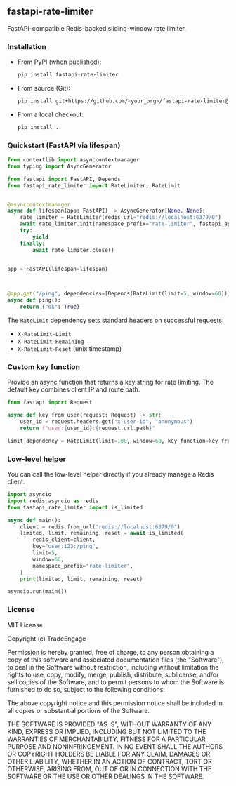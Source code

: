 ## fastapi-rate-limiter

FastAPI-compatible Redis-backed sliding-window rate limiter.

### Installation

- From PyPI (when published):
  
  ```bash
  pip install fastapi-rate-limiter
  ```

- From source (Git):
  
  ```bash
  pip install git+https://github.com/<your_org>/fastapi-rate-limiter@main
  ```

- From a local checkout:
  
  ```bash
  pip install .
  ```

### Quickstart (FastAPI via lifespan)

```python
from contextlib import asynccontextmanager
from typing import AsyncGenerator

from fastapi import FastAPI, Depends
from fastapi_rate_limiter import RateLimiter, RateLimit


@asynccontextmanager
async def lifespan(app: FastAPI) -> AsyncGenerator[None, None]:
    rate_limiter = RateLimiter(redis_url="redis://localhost:6379/0")
    await rate_limiter.init(namespace_prefix="rate-limiter", fastapi_app=app)
    try:
        yield
    finally:
        await rate_limiter.close()


app = FastAPI(lifespan=lifespan)



@app.get("/ping", dependencies=[Depends(RateLimit(limit=5, window=60))])
async def ping():
    return {"ok": True}
```

The `RateLimit` dependency sets standard headers on successful requests:
- `X-RateLimit-Limit`
- `X-RateLimit-Remaining`
- `X-RateLimit-Reset` (unix timestamp)

### Custom key function

Provide an async function that returns a key string for rate limiting. The default key combines client IP and route path.

```python
from fastapi import Request

async def key_from_user(request: Request) -> str:
    user_id = request.headers.get("x-user-id", "anonymous")
    return f"user:{user_id}:{request.url.path}"

limit_dependency = RateLimit(limit=100, window=60, key_function=key_from_user)
```

### Low-level helper

You can call the low-level helper directly if you already manage a Redis client.

```python
import asyncio
import redis.asyncio as redis
from fastapi_rate_limiter import is_limited

async def main():
    client = redis.from_url("redis://localhost:6379/0")
    limited, limit, remaining, reset = await is_limited(
        redis_client=client,
        key="user:123:/ping",
        limit=5,
        window=60,
        namespace_prefix="rate-limiter",
    )
    print(limited, limit, remaining, reset)

asyncio.run(main())
```

### License

MIT License

Copyright (c) TradeEngage

Permission is hereby granted, free of charge, to any person obtaining a copy
of this software and associated documentation files (the "Software"), to deal
in the Software without restriction, including without limitation the rights
to use, copy, modify, merge, publish, distribute, sublicense, and/or sell
copies of the Software, and to permit persons to whom the Software is
furnished to do so, subject to the following conditions:

The above copyright notice and this permission notice shall be included in all
copies or substantial portions of the Software.

THE SOFTWARE IS PROVIDED "AS IS", WITHOUT WARRANTY OF ANY KIND, EXPRESS OR
IMPLIED, INCLUDING BUT NOT LIMITED TO THE WARRANTIES OF MERCHANTABILITY,
FITNESS FOR A PARTICULAR PURPOSE AND NONINFRINGEMENT. IN NO EVENT SHALL THE
AUTHORS OR COPYRIGHT HOLDERS BE LIABLE FOR ANY CLAIM, DAMAGES OR OTHER
LIABILITY, WHETHER IN AN ACTION OF CONTRACT, TORT OR OTHERWISE, ARISING FROM,
OUT OF OR IN CONNECTION WITH THE SOFTWARE OR THE USE OR OTHER DEALINGS IN THE
SOFTWARE.


